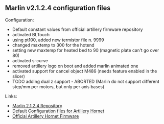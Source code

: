 ## Marlin v2.1.2.4 configuration files

Configuration:

- Default constant values from official artillery firmware repository
- activated BLTouch
- using pt100, added new termistor file n. 9999
- changed maxtemp to 300 for the hotend
- setting new maxtemp for heated bed to 90 (magnetic plate can't go over 80)
- activated s-curve
- removed artillery logo on boot and added marlin animated one
- activated support for cancel object M486 (needs feature enabled in the slicer)
- TODO adding dual z support - ABORTED (Marlin do not support different step/mm per motors, but only per axis bases)

Links:

- [Marlin 2.1.2.4 Repository](https://github.com/MarlinFirmware/Marlin/tree/2.1.2.4)
- [Default Configuration files for Artillery Hornet](https://github.com/MarlinFirmware/Configurations/tree/release-2.1.2.4/config/examples/Artillery/Hornet)
- [Official Artillery Hornet Firmware](https://github.com/artillery3d/hornet-firmware)
